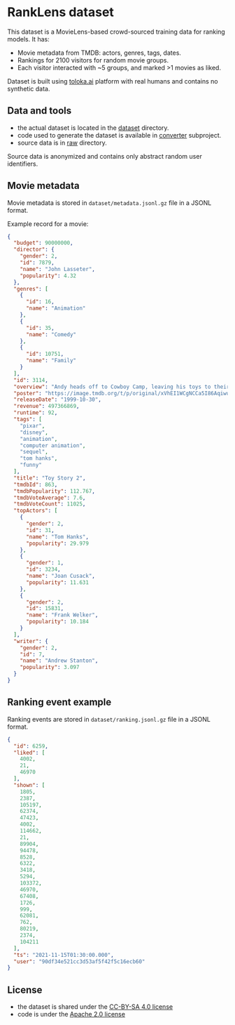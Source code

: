 # RankLens dataset

This dataset is a MovieLens-based crowd-sourced training data for ranking models. It has:
* Movie metadata from TMDB: actors, genres, tags, dates.
* Rankings for 2100 visitors for random movie groups.
* Each visitor interacted with ~5 groups, and marked >1 movies as liked.

Dataset is built using [toloka.ai](https://toloka.ai) platform with real humans and contains no synthetic data.

## Data and tools

* the actual dataset is located in the [dataset](https://github.com/metarank/ranklens/tree/master/dataset) directory.
* code used to generate the dataset is available in [converter](https://github.com/metarank/ranklens/tree/master/converter) subproject.
* source data is in [raw](https://github.com/metarank/ranklens/tree/master/raw) directory.

Source data is anonymized and contains only abstract random user identifiers.

## Movie metadata

Movie metadata is stored in `dataset/metadata.jsonl.gz` file in a JSONL format.

Example record for a movie:
```json
{
  "budget": 90000000,
  "director": {
    "gender": 2,
    "id": 7879,
    "name": "John Lasseter",
    "popularity": 4.32
  },
  "genres": [
    {
      "id": 16,
      "name": "Animation"
    },
    {
      "id": 35,
      "name": "Comedy"
    },
    {
      "id": 10751,
      "name": "Family"
    }
  ],
  "id": 3114,
  "overview": "Andy heads off to Cowboy Camp, leaving his toys to their own devices. Things shift into high gear when an obsessive toy collector named Al McWhiggen, owner of Al's Toy Barn kidnaps Woody. Andy's toys mount a daring rescue mission, Buzz Lightyear meets his match and Woody has to decide where he and his heart truly belong.",
  "poster": "https://image.tmdb.org/t/p/original/xVhEI1WCgNCCa5I86AqiwuZoog3.jpg",
  "releaseDate": "1999-10-30",
  "revenue": 497366869,
  "runtime": 92,
  "tags": [
    "pixar",
    "disney",
    "animation",
    "computer animation",
    "sequel",
    "tom hanks",
    "funny"
  ],
  "title": "Toy Story 2",
  "tmdbId": 863,
  "tmdbPopularity": 112.767,
  "tmdbVoteAverage": 7.6,
  "tmdbVoteCount": 11025,
  "topActors": [
    {
      "gender": 2,
      "id": 31,
      "name": "Tom Hanks",
      "popularity": 29.979
    },
    {
      "gender": 1,
      "id": 3234,
      "name": "Joan Cusack",
      "popularity": 11.631
    },
    {
      "gender": 2,
      "id": 15831,
      "name": "Frank Welker",
      "popularity": 10.184
    }
  ],
  "writer": {
    "gender": 2,
    "id": 7,
    "name": "Andrew Stanton",
    "popularity": 3.097
  }
}
```

## Ranking event example

Ranking events are stored in `dataset/ranking.jsonl.gz` file in a JSONL format.

```json
{
  "id": 6259,
  "liked": [
    4002,
    21,
    46970
  ],
  "shown": [
    1805,
    2387,
    105197,
    62374,
    47423,
    4002,
    114662,
    21,
    89904,
    94478,
    8528,
    6322,
    3418,
    5294,
    103372,
    46970,
    67408,
    1726,
    999,
    62081,
    762,
    80219,
    2374,
    104211
  ],
  "ts": "2021-11-15T01:30:00.000",
  "user": "90df34e521cc3d53af5f42f5c16ecb60"
}
```

## License

* the dataset is shared under the [CC-BY-SA 4.0 license](LICENSE.md)
* code is under the [Apache 2.0 license](converter/LICENSE)